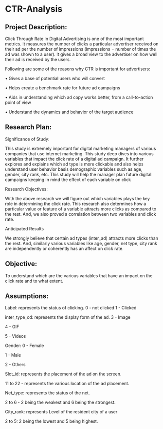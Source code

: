 # CTR-Analysis


## Project Description:
Click Through Rate in Digital Advertising is one of the most important metrics. It measures the number of clicks a particular advertiser received on their ad per the number of impressions (impressions = number of times the ad was shown to a user). It gives a broad view to the advertiser on how well their ad is received by the users. 

Following are some of the reasons why CTR is important for advertisers:

• Gives a base of potential users who will convert

• Helps create a benchmark rate for future ad campaigns

• Aids in understanding which ad copy works better, from a call-to-action point of view

• Understand the dynamics and behavior of the target audience


## Research Plan:


Significance of Study:

This study is extremely important for digital marketing managers of various companies that use internet marketing. This study deep dives into various variables that impact the click rate of a digital ad campaign. It further explores and explains which ad type is more clickable and also helps understand user behavior basis demographic variables such as age, gender, city rank, etc. This study will help the manager plan future digital campaigns keeping in mind the effect of each variable on click


Research Objectives:

With the above research we will figure out which variables plays the key role in determining the click rate. This research also determines how a particular value or feature of a variable attracts more clicks as compared to the rest. And, we also proved a correlation between two variables and click rate.


Anticipated Results

We strongly believe that certain ad types (inter_ad) attracts more clicks than the rest. And, similarly various variables like age, gender, net type, city rank are independently or coherently has an affect on click rate.


## Objective:

To understand which are the various variables that have an impact on the click rate and to what extent.


## Assumptions:

Label: represents the status of clicking.
0 - not clicked
1 - Clicked

inter_type_cd: represents the display form of the ad.
3 - Image

4 - GIF

5 - Videos

Gender:
0 - Female

1 - Male

2 - Others

Slot_id: represents the placement of the ad on the screen.

11 to 22 - represents the various location of the ad placement.

Net_type: represents the status of the net.

2 to 6 - 2 being the weakest and 6 being the strongest.

City_rank: represents Level of the resident city of a user

2 to 5: 2 being the lowest and 5 being highest.
